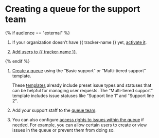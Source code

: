 # Creating a queue for the support team

{% if audience == "external" %}

1. If your organization doesn't have {{ tracker-name }} yet, [activate it](enable-tracker.md).

1. [Add users to {{ tracker-name }}](add-users.md).

{% endif %}

1. [Create a queue](manager/create-queue.md) using the <q>Basic support</q> or <q>Multi-tiered support</q> template.

    These [templates](manager/workflows.md) already include preset issue types and statuses that can be helpful for managing user requests. The <q>Multi-tiered support</q> template includes issue statuses like <q>Support line 1</q> and <q>Support line 2</q>.

1. Add your support staff to the [queue team](manager/queue-team.md).

1. You can also configure [access rights to issues within the queue](manager/queue-access.md) if needed. For example, you can allow certain users to create or view issues in the queue or prevent them from doing so.

